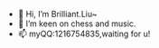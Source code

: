 - 👋 Hi, I’m Brilliant.Liu~
- 👀 I’m keen on chess and music.
- 📫 myQQ:1216754835,waiting for u!

<!---
Bri1987/Bri1987 is a ✨ special ✨ repository because its `README.md` (this file) appears on your GitHub profile.
You can click the Preview link to take a look at your changes.
--->

